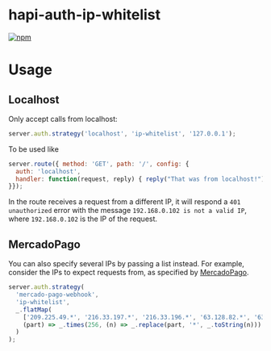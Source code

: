 # hapi-auth-ip-whitelist

[![npm](https://img.shields.io/npm/v/hapi-auth-ip-whitelist.svg)](https://www.npmjs.com/package/hapi-auth-ip-whitelist)

# Usage

## Localhost

Only accept calls from localhost:

```js
server.auth.strategy('localhost', 'ip-whitelist', '127.0.0.1');
```

To be used like

```js
server.route({ method: 'GET', path: '/', config: {
  auth: 'localhost',
  handler: function(request, reply) { reply("That was from localhost!");}
}});
```

In the route receives a request from a different IP, it will respond a `401 unauthorized` error with the message `192.168.0.102 is not a valid IP`, where `192.168.0.102` is the IP of the request.

## MercadoPago

You can also specify several IPs by passing a list instead. For example, consider the IPs to expect requests from, as specified by [MercadoPago](https://www.mercadopago.com.co/developers/en/api-docs/basics/design-considerations).

```js
server.auth.strategy(
  'mercado-pago-webhook',
  'ip-whitelist',
  _.flatMap(
    ['209.225.49.*', '216.33.197.*', '216.33.196.*', '63.128.82.*', '63.128.83.*', '63.128.94.*'],
    (part) => _.times(256, (n) => _.replace(part, '*', _.toString(n)))
  )
);
```
